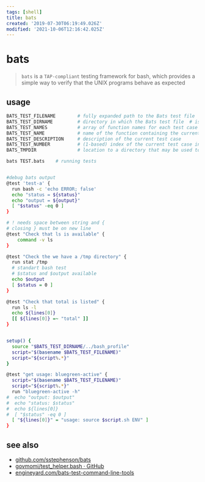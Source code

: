 ```yaml
---
tags: [shell]
title: bats
created: '2019-07-30T06:19:49.026Z'
modified: '2021-10-06T12:16:42.025Z'
---
```


# bats

> `bats` is a `TAP-compliant` testing framework for bash, which provides a simple way to verify that the UNIX programs behave as expected

## usage

```sh
BATS_TEST_FILENAME        # fully expanded path to the Bats test file
BATS_TEST_DIRNAME         # directory in which the Bats test file  # is located
BATS_TEST_NAMES           # array of function names for each test case
BATS_TEST_NAME            # name of the function containing the current test case
BATS_TEST_DESCRIPTION     # description of the current test case
BATS_TEST_NUMBER          # (1-based) index of the current test case in the test file
BATS_TMPDIR               # location to a directory that may be used to store temporary files
```

```sh
bats TEST.bats    # running tests


#debug bats output
@test 'test-a' {
  run bash -c 'echo ERROR; false'
  echo "status = ${status}"
  echo "output = ${output}"
  [ "$status" -eq 0 ]
}

# ! needs space between string and {
# closing } must be on new line
@test "Check that ls is available" {
    command -v ls
}

@test "Check the we have a /tmp directory" {
  run stat /tmp
  # standart bash test
  # $status and $output available
  echo $output
  [ $status = 0 ]
}

@test "Check that total is listed" {
  run ls -l
  echo ${lines[0]}
  [[ ${lines[0]} =~ "total" ]]
}


setup() {
  source "$BATS_TEST_DIRNAME/../bash_profile"
  script="$(basename $BATS_TEST_FILENAME)"
  script="${script%.*}"
}

@test "get usage: bluegreen-active" {
  script="$(basename $BATS_TEST_FILENAME)"
  script="${script%.*}"
  run "bluegreen-active -h"
#  echo "output: $output"
#  echo "status: $status"
#  echo ${lines[0]}
#  [ "$status" -eq 0 ]
  [ "${lines[0]}" = "usage: source $script.sh ENV" ]
}
```

## see also

- [github.com/sstephenson/bats](https://github.com/sstephenson/bats)
- [govmomi/test_helper.bash · GitHub](https://github.com/vmware/govmomi/blob/master/govc/test/test_helper.bash)
- [engineyard.com/bats-test-command-line-tools](https://www.engineyard.com/blog/bats-test-command-line-tools)
